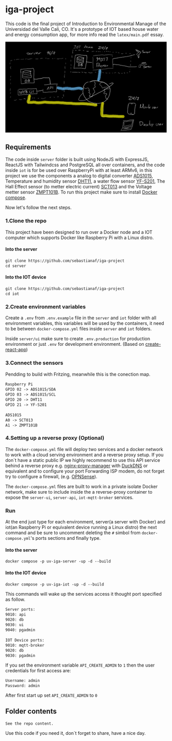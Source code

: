 # iga-project

This code is the final project of Introduction to Environmental Manage of the Universidad del Valle Cali, CO. It's a prototype of IOT based house water and energy consumption app, for more info read the `latex/main.pdf` essay.

![app architecture diagram](https://github.com/sebastianaf/iga-project/blob/main/latex/img/achitecture.png?raw=true)

## Requirements

The code inside `server` folder is built using NodeJS with ExpressJS, ReactJS with Tailwindcss and PostgreSQL all over containers, and the code inside `iot` is for be used over RaspberryPi with at least ARMv6, in this project we use the components a analog to digital converter [ADS1015](https://pdf1.alldatasheet.com/datasheet-pdf/view/292738/TI/ADS1015.html), Temperature and humidity sensor [DHT11](https://components101.com/sensors/dht11-temperature-sensor), a water flow sensor [YF-S201](https://www.mantech.co.za/datasheets/products/yf-s201_sea.pdf), The Hall Effect sensor (to metter electric current) [SCT013](https://pdf1.alldatasheet.com/datasheet-pdf/view/1160244/YHDC/SCT013-050.html) and the Voltage metter sensor [ZMPT101B](https://pdf1.alldatasheet.com/datasheet-pdf/view/1131993/ETC2/ZMPT101B.html). To run this project make sure to install [Docker compose](https://docs.docker.com/).

Now let's follow the next steps.

### 1.Clone the repo

This project have been designed to run over a Docker node and a IOT computer which supports Docker like Raspberry Pi with a Linux distro.

#### Into the server

```
git clone https://github.com/sebastianaf/iga-project
cd server
```

#### Into the IOT device

```
git clone https://github.com/sebastianaf/iga-project
cd iot
```

### 2.Create environment variables

Create a `.env` from `.env.example` file in the `server` and `iot` folder with all environment variables, this variables will be used by the containers, it need to be between `docker-compose.yml` files inside `server` and `iot` folders.

Inside `server/ui` make sure to create `.env.production` for production environment or just `.env` for development environment. (Based on [create-react-app](https://create-react-app.dev/))

### 3.Connect the sensors

Pendding to build with Fritzing, meanwhile this is the conection map.

```
Raspberry Pi
GPIO 02 -> ADS1015/SDA
GPIO 03 -> ADS1015/SCL
GPIO 20 -> DHT11
GPIO 21 -> YF-S201

ADS1015
A0 -> SCT013
A1 -> ZMPT101B
```

### 4.Setting up a reverse proxy (Optional)

The `docker-compose.yml` file will deploy two services and a docker network to work with a cloud serving environment and a reverse proxy setup. If you don`t have a static public IP we highly recommend to use this API service behind a reverse proxy e.g. [nginx-proxy-manager](https://nginxproxymanager.com/) with [DuckDNS](https://www.duckdns.org) or equivalent and to configure your port Forwarding ISP modem, do not forget try to configure a firewall, (e.g. [OPNSense](https://opnsense.org/)).

The `docker-compose.yml` files are built to work in a private isolate Docker network, make sure to include inside the a reverse-proxy container to expose the `server-ui`, `server-api`, `iot-mqtt-broker` services.

### Run

At the end just type for each environment, server(a server with Docker) and iot(an Raspberry Pi or equivalent device running a Linux distro) the next command and be sure to uncomment deleting the `#` simbol from `docker-compose.yml`'s ports sections and finally type.

#### Into the server

```
docker compose -p uv-iga-server -up -d --build
```

#### Into the IOT device

```
docker compose -p uv-iga-iot -up -d --build
```

This commands will wake up the services access it thought port specified as follow.

```
Server ports:
9010: api      
9020: db       
9030: ui       
9040: pgadmin  

IOT Device ports:
9010: mqtt-broker 
9020: db          
9030: pgadmin
```

If you set the environment variable `API_CREATE_ADMIN` to `1` then the user credentials for first access are:

```
Username: admin
Password: admin
```

After first start up set `API_CREATE_ADMIN` to `0`

## Folder contents

```
See the repo content.
```

Use this code if you need it, don´t forget to share, have a nice day.
